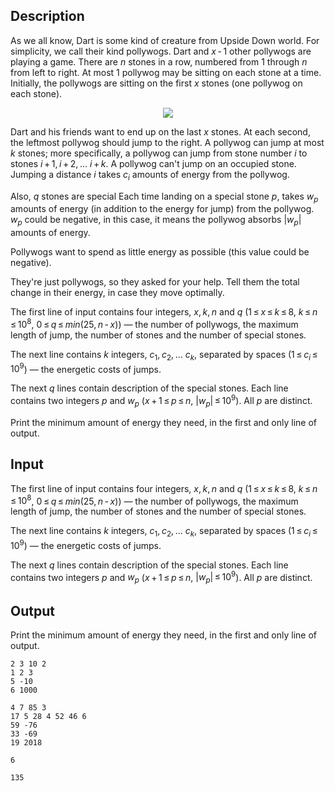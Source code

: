 ## Description

<div><p>As we all know, Dart is some kind of creature from Upside Down world. For simplicity, we call their kind <span class="tex-font-style-it">pollywogs</span>. Dart and <span class="tex-span"><i>x</i> - 1</span> other pollywogs are playing a game. There are <span class="tex-span"><i>n</i></span> stones in a row, numbered from <span class="tex-span">1</span> through <span class="tex-span"><i>n</i></span> from left to right. At most <span class="tex-span">1</span> pollywog may be sitting on each stone at a time. Initially, the pollywogs are sitting on the first <span class="tex-span"><i>x</i></span> stones (one pollywog on each stone).</p><center> <img class="tex-graphics" src="file://kBVywHxA.png" style="max-width: 100.0%;max-height: 100.0%;"> </center><p>Dart and his friends want to end up on the last <span class="tex-span"><i>x</i></span> stones. At each second, the leftmost pollywog should jump to the right. A pollywog can jump at most <span class="tex-span"><i>k</i></span> stones; more specifically, a pollywog can jump from stone number <span class="tex-span"><i>i</i></span> to stones <span class="tex-span"><i>i</i> + 1, <i>i</i> + 2, ... <i>i</i> + <i>k</i></span>. A pollywog can't jump on an occupied stone. Jumping a distance <span class="tex-span"><i>i</i></span> takes <span class="tex-span"><i>c</i><sub class="lower-index"><i>i</i></sub></span> amounts of energy from the pollywog. </p><p>Also, <span class="tex-span"><i>q</i></span> stones are <span class="tex-font-style-it">special</span> Each time landing on a special stone <span class="tex-span"><i>p</i></span>, takes <span class="tex-span"><i>w</i><sub class="lower-index"><i>p</i></sub></span> amounts of energy (in addition to the energy for jump) from the pollywog. <span class="tex-span"><i>w</i><sub class="lower-index"><i>p</i></sub></span> could be negative, in this case, it means the pollywog absorbs <span class="tex-span">|<i>w</i><sub class="lower-index"><i>p</i></sub>|</span> amounts of energy.</p><p>Pollywogs want to spend as little energy as possible (this value could be negative). </p><p>They're just pollywogs, so they asked for your help. Tell them the total change in their energy, in case they move optimally.</p></div><div class="input-specification"><p>The first line of input contains four integers, <span class="tex-span"><i>x</i>, <i>k</i>, <i>n</i></span> and <span class="tex-span"><i>q</i></span> (<span class="tex-span">1 ≤ <i>x</i> ≤ <i>k</i> ≤ 8</span>, <span class="tex-span"><i>k</i> ≤ <i>n</i> ≤ 10<sup class="upper-index">8</sup></span>, <span class="tex-span">0 ≤ <i>q</i> ≤ <i>min</i>(25, <i>n</i> - <i>x</i>)</span>)&nbsp;— the number of pollywogs, the maximum length of jump, the number of stones and the number of special stones.</p><p>The next line contains <span class="tex-span"><i>k</i></span> integers, <span class="tex-span"><i>c</i><sub class="lower-index">1</sub>, <i>c</i><sub class="lower-index">2</sub>, ... <i>c</i><sub class="lower-index"><i>k</i></sub></span>, separated by spaces (<span class="tex-span">1 ≤ <i>c</i><sub class="lower-index"><i>i</i></sub> ≤ 10<sup class="upper-index">9</sup></span>)&nbsp;— the energetic costs of jumps.</p><p>The next <span class="tex-span"><i>q</i></span> lines contain description of the special stones. Each line contains two integers <span class="tex-span"><i>p</i></span> and <span class="tex-span"><i>w</i><sub class="lower-index"><i>p</i></sub></span> (<span class="tex-span"><i>x</i> + 1 ≤ <i>p</i> ≤ <i>n</i></span>, <span class="tex-span">|<i>w</i><sub class="lower-index"><i>p</i></sub>| ≤ 10<sup class="upper-index">9</sup></span>). All <span class="tex-span"><i>p</i></span> are distinct.</p></div><div class="output-specification"><p>Print the minimum amount of energy they need, in the first and only line of output.</p></div>

## Input

<p>The first line of input contains four integers, <span class="tex-span"><i>x</i>, <i>k</i>, <i>n</i></span> and <span class="tex-span"><i>q</i></span> (<span class="tex-span">1 ≤ <i>x</i> ≤ <i>k</i> ≤ 8</span>, <span class="tex-span"><i>k</i> ≤ <i>n</i> ≤ 10<sup class="upper-index">8</sup></span>, <span class="tex-span">0 ≤ <i>q</i> ≤ <i>min</i>(25, <i>n</i> - <i>x</i>)</span>)&nbsp;— the number of pollywogs, the maximum length of jump, the number of stones and the number of special stones.</p><p>The next line contains <span class="tex-span"><i>k</i></span> integers, <span class="tex-span"><i>c</i><sub class="lower-index">1</sub>, <i>c</i><sub class="lower-index">2</sub>, ... <i>c</i><sub class="lower-index"><i>k</i></sub></span>, separated by spaces (<span class="tex-span">1 ≤ <i>c</i><sub class="lower-index"><i>i</i></sub> ≤ 10<sup class="upper-index">9</sup></span>)&nbsp;— the energetic costs of jumps.</p><p>The next <span class="tex-span"><i>q</i></span> lines contain description of the special stones. Each line contains two integers <span class="tex-span"><i>p</i></span> and <span class="tex-span"><i>w</i><sub class="lower-index"><i>p</i></sub></span> (<span class="tex-span"><i>x</i> + 1 ≤ <i>p</i> ≤ <i>n</i></span>, <span class="tex-span">|<i>w</i><sub class="lower-index"><i>p</i></sub>| ≤ 10<sup class="upper-index">9</sup></span>). All <span class="tex-span"><i>p</i></span> are distinct.</p>

## Output

<p>Print the minimum amount of energy they need, in the first and only line of output.</p>





```input1
2 3 10 2
1 2 3
5 -10
6 1000

```




```input2
4 7 85 3
17 5 28 4 52 46 6
59 -76
33 -69
19 2018

```




```output1
6

```




```output2
135

```


